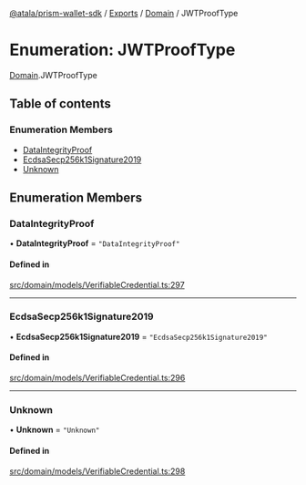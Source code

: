 [@atala/prism-wallet-sdk](../README.md) / [Exports](../modules.md) / [Domain](../modules/Domain.md) / JWTProofType

# Enumeration: JWTProofType

[Domain](../modules/Domain.md).JWTProofType

## Table of contents

### Enumeration Members

- [DataIntegrityProof](Domain.JWTProofType.md#dataintegrityproof)
- [EcdsaSecp256k1Signature2019](Domain.JWTProofType.md#ecdsasecp256k1signature2019)
- [Unknown](Domain.JWTProofType.md#unknown)

## Enumeration Members

### DataIntegrityProof

• **DataIntegrityProof** = ``"DataIntegrityProof"``

#### Defined in

[src/domain/models/VerifiableCredential.ts:297](https://github.com/hyperledger/identus-edge-agent-sdk-ts/blob/47157819fe5d19bccc5fcc542e98f32706bff6c2/src/domain/models/VerifiableCredential.ts#L297)

___

### EcdsaSecp256k1Signature2019

• **EcdsaSecp256k1Signature2019** = ``"EcdsaSecp256k1Signature2019"``

#### Defined in

[src/domain/models/VerifiableCredential.ts:296](https://github.com/hyperledger/identus-edge-agent-sdk-ts/blob/47157819fe5d19bccc5fcc542e98f32706bff6c2/src/domain/models/VerifiableCredential.ts#L296)

___

### Unknown

• **Unknown** = ``"Unknown"``

#### Defined in

[src/domain/models/VerifiableCredential.ts:298](https://github.com/hyperledger/identus-edge-agent-sdk-ts/blob/47157819fe5d19bccc5fcc542e98f32706bff6c2/src/domain/models/VerifiableCredential.ts#L298)
